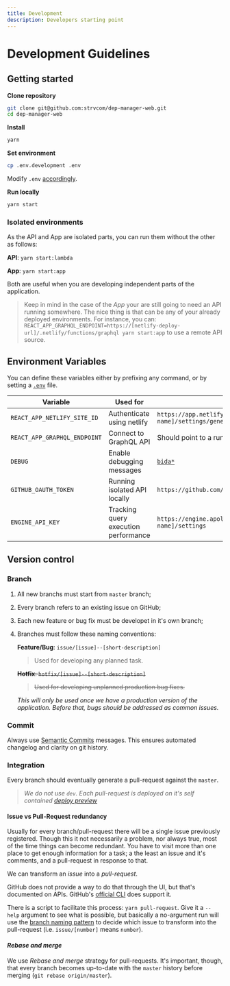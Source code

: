 ```yaml
---
title: Development
description: Developers starting point
---
```



# Development Guidelines

## Getting started

**Clone repository**

```sh
git clone git@github.com:strvcom/dep-manager-web.git
cd dep-manager-web
```

**Install**

```sh
yarn
```

**Set environment**

```sh
cp .env.development .env
```

Modify `.env` [accordingly](#environment-variables).

**Run locally**

```sh
yarn start
```

### Isolated environments

As the API and App are isolated parts, you can run them without the other as follows:

**API**: `yarn start:lambda`

**App**: `yarn start:app`

Both are useful when you are developing independent parts of the application.

> Keep in mind in the case of the _App_ your are still going to need an API running somewhere. The nice thing is that can be any of your already deployed environments. For instance, you can: `REACT_APP_GRAPHQL_ENDPOINT=https://[netlify-deploy-url]/.netlify/functions/graphql yarn start:app` to use a remote API source.

## Environment Variables

You can define these variables either by prefixing any command, or by setting a [`.env`](https://github.com/motdotla/dotenv) file.

| Variable                     | Used for                             | How to set                                                                    | Target      | Default                         |
| ---------------------------- | ------------------------------------ | ----------------------------------------------------------------------------- | ----------- | ------------------------------- |
| `REACT_APP_NETLIFY_SITE_ID`  | Authenticate using netlify           | `https://app.netlify.com/sites/[site-name]/settings/general#site-information` | production  |                                 |
| `REACT_APP_GRAPHQL_ENDPOINT` | Connect to GraphQL API               | Should point to a running API, either locally or remote                       | any         | `http://localhost:9000/graphql` |
| `DEBUG`                      | Enable debugging messages            | [`bida*`](https://github.com/visionmedia/debug)                               | any         |                                 |
| `GITHUB_OAUTH_TOKEN`         | Running isolated API locally         | `https://github.com/settings/tokens`                                          | development |                                 |
| `ENGINE_API_KEY`             | Tracking query execution performance | `https://engine.apollographql.com/service/[service name]/settings`            | development |                                 |

## Version control

### Branch

1. All new branchs must start from `master` branch;
2. Every branch refers to an existing issue on GitHub;
3. Each new feature or bug fix must be developet in it's own branch;
4. Branches must follow these naming conventions:

    **Feature/Bug**: `issue/[issue]--[short-description]`

    > Used for developing any planned task.

    ~~**Hotfix**: `hotfix/[issue]--[short-description]`~~

    > ~~Used for developing unplanned production bug fixes.~~

    _This will only be used once we have a production version of the application. Before that, bugs should be addressed as common issues._

### Commit

Always use [Semantic Commits](https://seesparkbox.com/foundry/semantic_commit_messages) messages. This ensures automated changelog and clarity on git history.

### Integration

Every branch should eventually generate a pull-request against the `master`. 

> _We do not use `dev`. Each pull-request is deployed on it's self contained [deploy preview](https://www.netlify.com/blog/2016/07/20/introducing-deploy-previews-in-netlify/)_

#### Issue vs Pull-Request redundancy

Usually for every branch/pull-request there will be a single issue previously registered. Though this it not necessarily a problem, nor always true, most of the time things can become redundant. You have to visit more than one place to get enough information for a task; a the least an issue and it's comments, and a pull-request in response to that.

We can transform an _issue_ into a _pull-request_.

GitHub does not provide a way to do that through the UI, but that's documented on APIs. GitHub's [official CLI](https://github.com/github/hub) does support it.

There is a script to facilitate this process: `yarn pull-request`. Give it a `--help` argument to see what is possible, but basically a no-argument run will use the [branch naming pattern](#branch) to decide which issue to transform into the pull-request (i.e. `issue/[number]` means `number`).

#### _Rebase and merge_

We use _Rebase and merge_ strategy for pull-requests. It's important, though, that every branch becomes up-to-date with the `master` history before merging (`git rebase origin/master`).